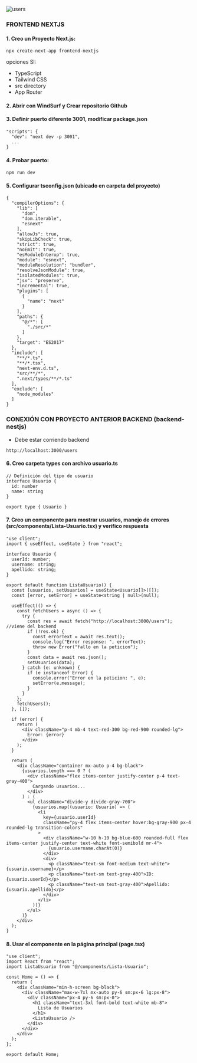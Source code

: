 ![users](https://github.com/user-attachments/assets/fc86bc03-b62e-473f-942d-92f85951e6cf)

### FRONTEND NEXTJS

#### 1. Creo un Proyecto Next.js:

```
npx create-next-app frontend-nextjs
```

opciones SI:

* TypeScript
* Tailwind CSS
* src directory
* App Router

#### 2. Abrir con WindSurf y Crear repositorio Github

#### 3. Definir puerto diferente 3001, modificar package.json

```
"scripts": {
  "dev": "next dev -p 3001",
  ...
}
```

#### 4. Probar puerto:

```
npm run dev
```

#### 5. Configurar tsconfig.json (ubicado en carpeta del proyecto)

```
{
  "compilerOptions": {
    "lib": [
      "dom",
      "dom.iterable",
      "esnext"
    ],
    "allowJs": true,
    "skipLibCheck": true,
    "strict": true,
    "noEmit": true,
    "esModuleInterop": true,
    "module": "esnext",
    "moduleResolution": "bundler",
    "resolveJsonModule": true,
    "isolatedModules": true,
    "jsx": "preserve",
    "incremental": true,
    "plugins": [
      {
        "name": "next"
      }
    ],
    "paths": {
      "@/*": [
        "./src/*"
      ]
    },
    "target": "ES2017"
  },
  "include": [
    "**/*.ts",
    "**/*.tsx",
    "next-env.d.ts",
    "src/**/*",
    ".next/types/**/*.ts"
  ],
  "exclude": [
    "node_modules"
  ]
}
```

### CONEXIÓN CON PROYECTO ANTERIOR BACKEND (backend-nestjs)

* Debe estar corriendo backend

```
http://localhost:3000/users
```

#### 6. Creo carpeta types con archivo usuario.ts

```
// Definición del tipo de usuario
interface Usuario {
  id: number
  name: string
}

export type { Usuario }
```

#### 7. Creo un componente para mostrar usuarios, manejo de errores (src/components/Lista-Usuario.tsx) y verifico respuesta

```
"use client";
import { useEffect, useState } from "react";

interface Usuario {
  userId: number;
  username: string;
  apellido: string;
}

export default function ListaUsuario() {
  const [usuarios, setUsuarios] = useState<Usuario[]>([]);
  const [error, setError] = useState<string | null>(null);

  useEffect(() => {
    const fetchUsers = async () => {
      try {
        const res = await fetch("http://localhost:3000/users"); //viene del backend
        if (!res.ok) {
          const errorText = await res.text();
          console.log("Error response: ", errorText);
          throw new Error("fallo en la peticion");
        }
        const data = await res.json();
        setUsuarios(data);
      } catch (e: unknown) {
        if (e instanceof Error) {
          console.error("Error en la peticion: ", e);
          setError(e.message);
        }
      }
    };
    fetchUsers();
  }, []);

  if (error) {
    return (
      <div className="p-4 mb-4 text-red-300 bg-red-900 rounded-lg">
        Error: {error}
      </div>
    );
  }

  return (
    <div className="container mx-auto p-4 bg-black">
      {usuarios.length === 0 ? (
        <div className="flex items-center justify-center p-4 text-gray-400">
          Cargando usuarios...
        </div>
      ) : (
        <ul className="divide-y divide-gray-700">
          {usuarios.map((usuario: Usuario) => (
            <li
              key={usuario.userId}
              className="py-4 flex items-center hover:bg-gray-900 px-4 rounded-lg transition-colors"
            >
              <div className="w-10 h-10 bg-blue-600 rounded-full flex items-center justify-center text-white font-semibold mr-4">
                {usuario.username.charAt(0)}
              </div>
              <div>
                <p className="text-sm font-medium text-white">{usuario.username}</p>
                <p className="text-sm text-gray-400">ID: {usuario.userId}</p>
                <p className="text-sm text-gray-400">Apellido: {usuario.apellido}</p>
              </div>
            </li>
          ))}
        </ul>
      )}
    </div>
  );
}
```

#### 8. Usar el componente en la página principal (page.tsx)

```
"use client";
import React from "react";
import ListaUsuario from "@/components/Lista-Usuario";

const Home = () => {
  return (
    <div className="min-h-screen bg-black">
      <div className="max-w-7xl mx-auto py-6 sm:px-6 lg:px-8">
        <div className="px-4 py-6 sm:px-0">
          <h1 className="text-3xl font-bold text-white mb-8">
            Lista de Usuarios
          </h1>
          <ListaUsuario />
        </div>
      </div>
    </div>
  );
};

export default Home;

```







